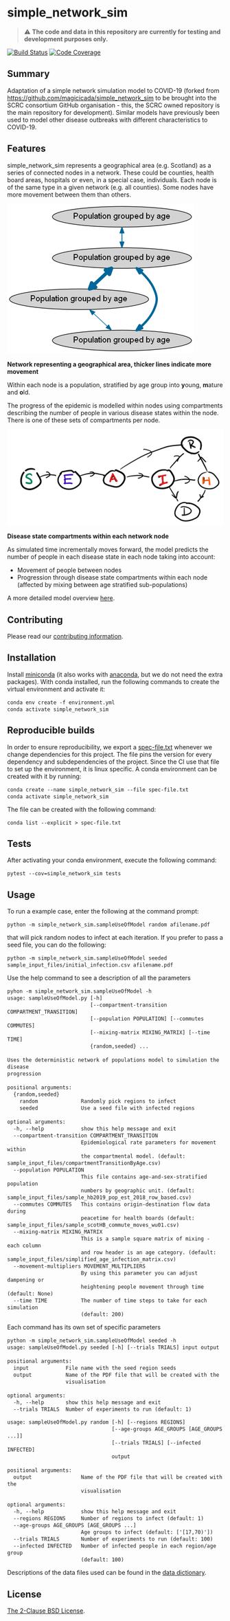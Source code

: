 # simple_network_sim

> :warning: **The code and data in this repository are currently for testing and development purposes only.**

[![Build Status](https://travis-ci.org/ScottishCovidResponse/simple_network_sim.svg?branch=master)](https://travis-ci.org/ScottishCovidResponse/simple_network_sim)
[![Code Coverage](https://codecov.io/github/ScottishCovidResponse/simple_network_sim/coverage.svg?branch=master&token=)](https://codecov.io/gh/ScottishCovidResponse/simple_network_sim)

## Summary

Adaptation of a simple network simulation model to COVID-19 (forked from https://github.com/magicicada/simple_network_sim to be brought into the SCRC consortium GitHub organisation - this, the SCRC owned repository is the main repository for development). Similar models have previously been used to model other disease outbreaks with different characteristics to COVID-19.

## Features

simple_network_sim represents a geographical area (e.g. Scotland) as a series of connected nodes in a network. These could be counties, health board areas, hospitals or even, in a special case, individuals. Each node is of the same type in a given network (e.g. all counties). Some nodes have more movement between them than others.

!["Network"](assets/network.png)

**Network representing a geographical area, thicker lines indicate more movement**

Within each node is a population, stratified by age group into **y**oung, **m**ature and **o**ld. 

The progress of the epidemic is modelled within nodes using compartments describing the number of people in various disease states within the node. There is one of these sets of compartments per node.

!["Compartments"](assets/colourfulCompartments.png)

**Disease state compartments within each network node**

As simulated time incrementally moves forward, the model predicts the number of people in each disease state in each node taking into account:

- Movement of people between nodes
- Progression through disease state compartments within each node (affected by mixing between age stratified sub-populations)

A more detailed model overview [here](model_overview_simple_network_sim.md).

## Contributing

Please read our [contributing information](contributing.md).

## Installation

Install [miniconda](https://docs.conda.io/en/latest/miniconda.html) (it also works with [anaconda](https://docs.anaconda.com/anaconda/install/), but we do not need the extra packages). With conda installed, run the following commands to create the virtual environment and activate it:

```
conda env create -f environment.yml
conda activate simple_network_sim
```

## Reproducible builds

In order to ensure reproducibility, we export a [spec-file.txt](https://docs.conda.io/projects/conda/en/latest/user-guide/tasks/manage-environments.html#building-identical-conda-environments) whenever we change dependencies for this project. The file pins the version for every dependency and subdependencies of the project.  Since the CI use that file to set up the environment, it is linux specific. A conda environment can be created with it by running:

```
conda create --name simple_network_sim --file spec-file.txt
conda activate simple_network_sim
```

The file can be created with the following command:

```
conda list --explicit > spec-file.txt
```

## Tests

After activating your conda environment, execute the following command:

```{shell}
pytest --cov=simple_network_sim tests
```

## Usage

To run a example case, enter the following at the command prompt:

```{shell}
python -m simple_network_sim.sampleUseOfModel random afilename.pdf
```

that will pick random nodes to infect at each iteration. If you prefer to pass a seed file, you can do the following:

```{shell}
python -m simple_network_sim.sampleUseOfModel seeded sample_input_files/initial_infection.csv afilename.pdf
```

Use the help command to see a description of all the parameters

```{shell}
pyhon -m simple_network_sim.sampleUseOfModel -h
usage: sampleUseOfModel.py [-h]
                           [--compartment-transition COMPARTMENT_TRANSITION]
                           [--population POPULATION] [--commutes COMMUTES]
                           [--mixing-matrix MIXING_MATRIX] [--time TIME]
                           {random,seeded} ...

Uses the deterministic network of populations model to simulation the disease
progression

positional arguments:
  {random,seeded}
    random              Randomly pick regions to infect
    seeded              Use a seed file with infected regions

optional arguments:
  -h, --help            show this help message and exit
  --compartment-transition COMPARTMENT_TRANSITION
                        Epidemiological rate parameters for movement within
                        the compartmental model. (default: sample_input_files/compartmentTransitionByAge.csv)
  --population POPULATION
                        This file contains age-and-sex-stratified population
                        numbers by geographic unit. (default: sample_input_files/sample_hb2019_pop_est_2018_row_based.csv)
  --commutes COMMUTES   This contains origin-destination flow data during
                        peacetime for health boards (default: sample_input_files/sample_scotHB_commute_moves_wu01.csv)
  --mixing-matrix MIXING_MATRIX
                        This is a sample square matrix of mixing - each column
                        and row header is an age category. (default: sample_input_files/simplified_age_infection_matrix.csv)
  --movement-multipliers MOVEMENT_MULTIPLIERS
                        By using this parameter you can adjust dampening or
                        heightening people movement through time (default: None)
  --time TIME           The number of time steps to take for each simulation
                        (default: 200)
```

Each command has its own set of specific parameters

```{shell}
python -m simple_network_sim.sampleUseOfModel seeded -h
usage: sampleUseOfModel.py seeded [-h] [--trials TRIALS] input output

positional arguments:
  input            File name with the seed region seeds
  output           Name of the PDF file that will be created with the
                   visualisation

optional arguments:
  -h, --help       show this help message and exit
  --trials TRIALS  Number of experiments to run (default: 1)
```
```{shell}
usage: sampleUseOfModel.py random [-h] [--regions REGIONS]
                                  [--age-groups AGE_GROUPS [AGE_GROUPS ...]]
                                  [--trials TRIALS] [--infected INFECTED]
                                  output

positional arguments:
  output                Name of the PDF file that will be created with the
                        visualisation

optional arguments:
  -h, --help            show this help message and exit
  --regions REGIONS     Number of regions to infect (default: 1)
  --age-groups AGE_GROUPS [AGE_GROUPS ...]
                        Age groups to infect (default: ['[17,70)'])
  --trials TRIALS       Number of experiments to run (default: 100)
  --infected INFECTED   Number of infected people in each region/age group
                        (default: 100)
```
 
Descriptions of the data files used can be found in the [data dictionary](sample_input_files/data_dictionary.md).

## License

[The 2-Clause BSD License](LICENSE.txt).
